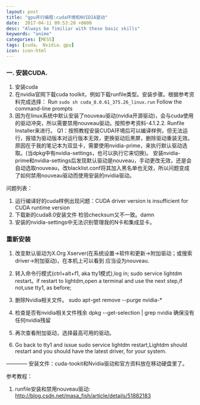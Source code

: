 ```yaml
---
layout: post
title: "gpu并行编程:cuda环境和NVIDIA驱动"
date:  2017-04-11 09:53:20 +0800
desc: "Always be fimiliar with these basic skills"
keywords: "anime"
categories: [MESS]
tags: [cuda， Nvidia，gpu]
icon: icon-html
---
```

### 一. 安装CUDA.
 1. 安装cuda
  1. 在nvidia官网下载cuda toolkit，例如下载runfile类型。安装步骤。根据参考资料完成选择：
	Run `sudo sh cuda_8.0.61_375.26_linux.run`
	Follow the command-line prompts
  2. 因为在linux系统中默认安装了nouveau驱动(nvidia开源驱动)，会与cuda使用的驱动冲突，所以需要禁用nouveau驱动。按照参考资料-4.1.2.2. Runfile Installer来进行。
Q1：按照教程安装CUDA环境后可以编译样例，但无法运行，报错为驱动版本对运行版本无效，更换驱动后黑屏，删除驱动重装无效。原因在于我的笔记本为双显卡，需要使用nvidia-prime，来执行默认驱动选取。(当dpkg中有nvidia-settings，也可以执行它来切换)。
  安装nvidia-prime和nvidia-settings后发现默认驱动是nouveau，手动更改无效，还是会自动选取nouveau，改blacklist.conf将其加入黑名单也无效，所以问题变成了如何禁用nouveau驱动而使用安装的nvidia驱动。

问题列表：
  1. 运行编译好的cuda样例出现问题：CUDA driver version is insufficient for CUDA runtime version
  2. 下载新的cuda8.0安装文件 检验checksum又不一致。damn
  3. 安装的nvidia-settings中无法识别管理我的N卡和集成显卡。

### 重新安装
  1. 改变默认驱动为X.Org Xserver(在系统设置->软件和更新->附加驱动；或搜索driver->附加驱动)，在本机上可以看到 应当设为nouveau.
  2. 转入命令行模式(ctrl+alt+f1, aka tty1模式),log in; sudo service lightdm restart。if restart to lightdm,open a terminal and use the next step,if not,use tty1, as before;
  
  3. 删除Nvidia相关文件。
	sudo apt-get remove --purge nvidia-*
  4. 检查是否有nvidia相关文件残余
	dpkg --get-selection | grep nvidia  确保没有任何nvidia残留
  5. 再次查看附加驱动，选择最高可用的驱动。
  6. Go back to tty1 and issue sudo service lightdm restart,Lightdm should restart and you should have the latest driver, for your system. 


————
安装文件：cuda-tookit和Nvidia驱动和官方资料放在移动硬盘里了。

参考教程：
1. runfile安装和禁用nouveau驱动: http://blog.csdn.net/masa_fish/article/details/51882183
